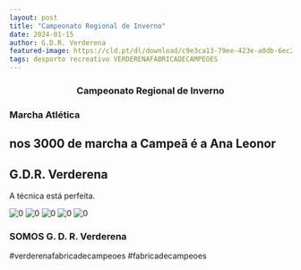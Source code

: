 ```yaml
---
layout: post
title: "Campeonato Regional de Inverno"
date: 2024-01-15
author: G.D.R. Verderena
featured-image: https://cld.pt/dl/download/c9e3ca13-79ee-423e-a0db-6ec2bf6a44f9/podio.jpg
tags: desporto recreativo VERDERENAFABRICADECAMPEOES
---
```


<CENTER><H3>Campeonato Regional de Inverno</H3></CENTER>
<H3> Marcha Atlética </H3>
<H2>nos 3000 de marcha a Campeã é a Ana Leonor</H2>
<H2>G.D.R. Verderena</H2>


A técnica está perfeita.

![0](https://cld.pt/dl/download/c9e3ca13-79ee-423e-a0db-6ec2bf6a44f9/podio.jpg)
![0](https://cld.pt/dl/download/1a931cb0-50c0-4c41-9990-1d9c136aa85b/1.jpg)
![0](https://cld.pt/dl/download/01165b79-9d02-44bf-9eae-3ced3d5bb388/2.jpg)
![0](https://cld.pt/dl/download/76e9d4d4-ada7-4e40-9952-03347f906503/3.jpg)
![0](https://cld.pt/dl/download/e20a3ab7-45cf-423e-9d6e-eb7e881f85ff/4.jpg)

<H3>SOMOS G. D. R. Verderena</H3>

#verderenafabricadecampeoes #fabricadecampeoes 
